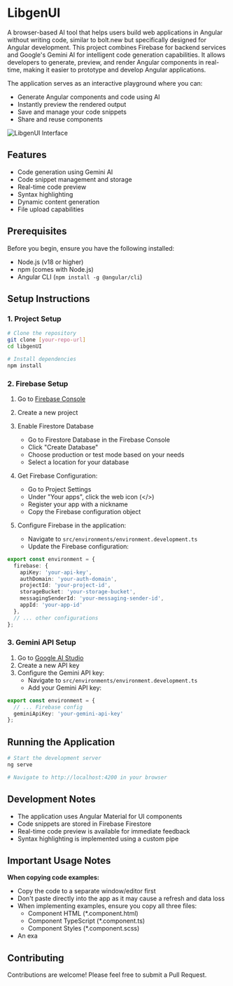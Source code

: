 # LibgenUI

A browser-based AI tool that helps users build web applications in Angular without writing code, similar to bolt.new but specifically  designed for Angular development. This project combines Firebase for backend services and Google's Gemini AI for intelligent code generation capabilities. It allows developers to generate, preview, and render Angular components in real-time, making it easier to prototype and develop Angular applications.

The application serves as an interactive playground where you can:
- Generate Angular components and code using AI
- Instantly preview the rendered output
- Save and manage your code snippets
- Share and reuse components

![LibgenUI Interface](docs/assets/libgenui-interface.png)

## Features

- Code generation using Gemini AI
- Code snippet management and storage
- Real-time code preview
- Syntax highlighting
- Dynamic content generation
- File upload capabilities

## Prerequisites

Before you begin, ensure you have the following installed:
- Node.js (v18 or higher)
- npm (comes with Node.js)
- Angular CLI (`npm install -g @angular/cli`)

## Setup Instructions

### 1. Project Setup

```bash
# Clone the repository
git clone [your-repo-url]
cd libgenUI

# Install dependencies
npm install
```

### 2. Firebase Setup

1. Go to [Firebase Console](https://console.firebase.google.com/)
2. Create a new project
3. Enable Firestore Database
   - Go to Firestore Database in the Firebase Console
   - Click "Create Database"
   - Choose production or test mode based on your needs
   - Select a location for your database

4. Get Firebase Configuration:
   - Go to Project Settings
   - Under "Your apps", click the web icon (</>)
   - Register your app with a nickname
   - Copy the Firebase configuration object

5. Configure Firebase in the application:
   - Navigate to `src/environments/environment.development.ts`
   - Update the Firebase configuration:

```typescript
export const environment = {
  firebase: {
    apiKey: 'your-api-key',
    authDomain: 'your-auth-domain',
    projectId: 'your-project-id',
    storageBucket: 'your-storage-bucket',
    messagingSenderId: 'your-messaging-sender-id',
    appId: 'your-app-id'
  },
  // ... other configurations
};
```

### 3. Gemini API Setup

1. Go to [Google AI Studio](https://makersuite.google.com/app/apikey)
2. Create a new API key
3. Configure the Gemini API key:
   - Navigate to `src/environments/environment.development.ts`
   - Add your Gemini API key:

```typescript
export const environment = {
  // ... Firebase config
  geminiApiKey: 'your-gemini-api-key'
};
```

## Running the Application

```bash
# Start the development server
ng serve

# Navigate to http://localhost:4200 in your browser
```

## Development Notes

- The application uses Angular Material for UI components
- Code snippets are stored in Firebase Firestore
- Real-time code preview is available for immediate feedback
- Syntax highlighting is implemented using a custom pipe

## Important Usage Notes

**When copying code examples:**
- Copy the code to a separate window/editor first
- Don't paste directly into the app as it may cause a refresh and data loss
- When implementing examples, ensure you copy all three files:
  - Component HTML (*.component.html)
  - Component TypeScript (*.component.ts)
  - Component Styles (*.component.scss)
- An exa

## Contributing

Contributions are welcome! Please feel free to submit a Pull Request.




